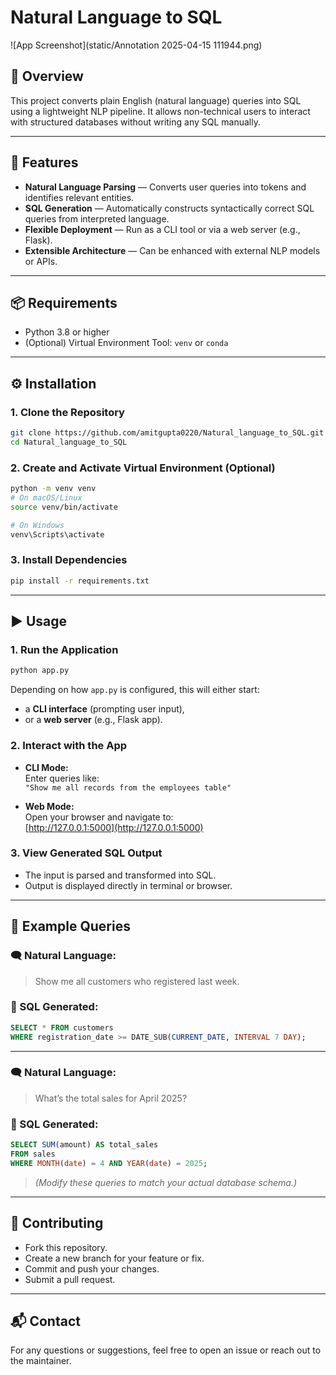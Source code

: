 # Natural Language to SQL

![App Screenshot](static/Annotation 2025-04-15 111944.png)

## 🧠 Overview

This project converts plain English (natural language) queries into SQL using a lightweight NLP pipeline. It allows non-technical users to interact with structured databases without writing any SQL manually.

---

## 🚀 Features

- **Natural Language Parsing** — Converts user queries into tokens and identifies relevant entities.
- **SQL Generation** — Automatically constructs syntactically correct SQL queries from interpreted language.
- **Flexible Deployment** — Run as a CLI tool or via a web server (e.g., Flask).
- **Extensible Architecture** — Can be enhanced with external NLP models or APIs.

---

## 📦 Requirements

- Python 3.8 or higher
- (Optional) Virtual Environment Tool: `venv` or `conda`

---

## ⚙️ Installation

### 1. Clone the Repository

```bash
git clone https://github.com/amitgupta0220/Natural_language_to_SQL.git
cd Natural_language_to_SQL
```

### 2. Create and Activate Virtual Environment (Optional)

```bash
python -m venv venv
# On macOS/Linux
source venv/bin/activate

# On Windows
venv\Scripts\activate
```

### 3. Install Dependencies

```bash
pip install -r requirements.txt
```

---

## ▶️ Usage

### 1. Run the Application

```bash
python app.py
```

Depending on how `app.py` is configured, this will either start:

- a **CLI interface** (prompting user input),
- or a **web server** (e.g., Flask app).

### 2. Interact with the App

- **CLI Mode:**  
  Enter queries like:  
  `"Show me all records from the employees table"`

- **Web Mode:**  
  Open your browser and navigate to:  
  [http://127.0.0.1:5000](http://127.0.0.1:5000)

### 3. View Generated SQL Output

- The input is parsed and transformed into SQL.
- Output is displayed directly in terminal or browser.

---

## 💬 Example Queries

### 🗨️ Natural Language:

> Show me all customers who registered last week.

### 🧾 SQL Generated:

```sql
SELECT * FROM customers
WHERE registration_date >= DATE_SUB(CURRENT_DATE, INTERVAL 7 DAY);
```

---

### 🗨️ Natural Language:

> What’s the total sales for April 2025?

### 🧾 SQL Generated:

```sql
SELECT SUM(amount) AS total_sales
FROM sales
WHERE MONTH(date) = 4 AND YEAR(date) = 2025;
```

> _(Modify these queries to match your actual database schema.)_

---

## 🤝 Contributing

- Fork this repository.
- Create a new branch for your feature or fix.
- Commit and push your changes.
- Submit a pull request.

---

## 📬 Contact

For any questions or suggestions, feel free to open an issue or reach out to the maintainer.
